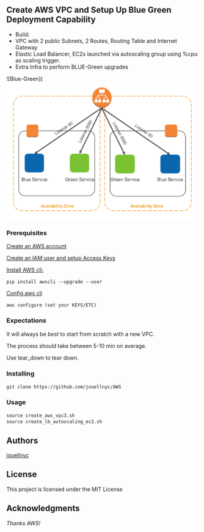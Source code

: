 ## Create AWS VPC and Setup Up Blue Green Deployment Capability

- Build:
- VPC with 2 public Subnets, 2 Routes, Routing Table and Internet Gateway
- Elastic Load Balancer, EC2s launched via autoscaling group using %cpu as scaling trigger.
- Extra Infra to perform BLUE-Green upgrades

![Blue-Green](![Kerberos](blue_green.png)

### Prerequisites
[Create an AWS account](https://aws.amazon.com)

[Create an IAM user and setup Access Keys](https://docs.aws.amazon.com/IAM/latest/UserGuide/id_users_create.html#id_users_create_cliwpsapi)

[Install AWS cli:](https://docs.aws.amazon.com/cli/latest/userguide/installing.html)
```
pip install awscli --upgrade --user
```
[Config aws cli](https://docs.aws.amazon.com/cli/latest/userguide/cli-chap-getting-started.html)
```
aws configure (set your KEYS/ETC)
```

### Expectations 
It will always be *best* to start from scratch with a new VPC.

The process should take between 5-10 min on average.

Use tear_down to tear down.

### Installing
```
git clone https://github.com/jouellnyc/AWS
```

### Usage
```
source create_aws_vpc3.sh 
source create_lb_autoscaling_ec2.sh
```

## Authors
[jouellnyc](mailto:jouellnyc@gmail.com)

## License
This project is licensed under the MIT License

## Acknowledgments
*Thanks AWS!*
